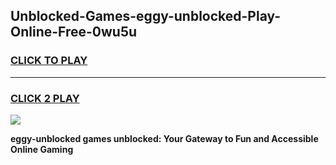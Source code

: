 
## Unblocked-Games-eggy-unblocked-Play-Online-Free-0wu5u
<h3>
<a href="https://premium76.site?title=eggy-unblocked&ref=26A">CLICK TO PLAY</a></h3>
<hr>

<h3>
<a href="https://premium76.site?title=eggy-unblocked&ref=26A">CLICK 2 PLAY</a>
  
</h3>

<a href="https://premium76.site?title=eggy-unblocked&ref=26A"><img src="https://clearcache.store/games.png"></a>


**eggy-unblocked games unblocked: Your Gateway to Fun and Accessible Online Gaming**

